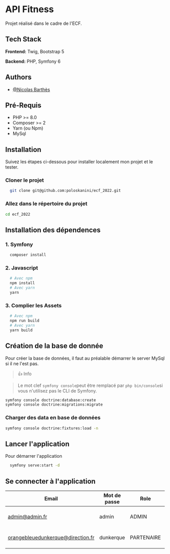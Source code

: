 # API Fitness

Projet réalisé dans le cadre de l'ECF.


## Tech Stack

**Frontend:** Twig, Bootstrap 5

**Backend:** PHP, Symfony 6


## Authors

- [@Nicolas Barthès](https://github.com/poloskanini)


## Pré-Requis

- PHP >= 8.0
- Composer >= 2
- Yarn (ou Npm)
- MySql


## Installation

Suivez les étapes ci-dessous pour installer localement mon projet et le tester.


### Cloner le projet

```bash
  git clone git@github.com:poloskanini/ecf_2022.git
```

### Allez dans le répertoire du projet

```bash
cd ecf_2022
```


## Installation des dépendences

### 1. Symfony

```bash
  composer install
```

### 2. Javascript

```bash
  # Avec npm
  npm install
  # Avec yarn
  yarn
```

### 3. Complier les Assets

```bash
  # Avec npm
  npm run build
  # Avec yarn
  yarn build
```

## Création de la base de donnée

Pour créer la base de données, il faut au préalable démarrer le server MySql si il ne l'est pas.

> 👍 Info

> Le mot clef `symfony console`peut être remplacé par `php bin/console`si vous n'utilisez pas le CLI de Symfony.


```bash
symfony console doctrine:database:create
symfony console doctrine:migrations:migrate
```

### Charger des data en base de données

```bash
symfony console doctrine:fixtures:load -n
```

## Lancer l'application

Pour démarrer l'application

```bash
  symfony serve:start -d
```

## Se connecter à l'application

| Email                               | Mot de passe | Role       | Description                               |
|-------------------------------------|--------------|------------|-------------------------------------------|
| admin@admin.fr                      | admin        | ADMIN      | Administrateur principal de l'application |
| orangebleuedunkerque@direction.fr   | dunkerque    | PARTENAIRE | Directeur de l'Orange bleue de Dunkerque  |
